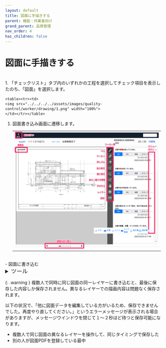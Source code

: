 ```yaml
---
layout: default
title: 図面に手描きする
parent: 機能：作業者向け
grand_parent: 品質管理
nav_order: 4
has_children: false
---
```


# 図面に手描きする

<br>
1. 「チェックリスト」タブ内のいずれかの工程を選択してチェック項目を表示したのち、「図面」を選択します。

    <table><tr><td>
    <img src="../../../../assets/images/quality-control/worker/drawing/1.png" width="100%">
    </td></tr></table>

1. 図面書き込み画面に遷移します。

    <table><tr><td>
    <img src="../../../../assets/images/quality-control/worker/drawing/2.png" width="100%">
    </td></tr></table>

<br>
- 図面に書き込む

<details>
<summary style="font-size: 18px; ">ツール</summary>
<br>
ペン、マーカー：右クリックで太さ、色の選択ができます。
<br>
消しゴム： 右クリックで太さを選択できます。
<br>
レイヤー(画層)： 描き込む検査項目レイヤーの選択、表示/非表示を切り替えます。
<br>
手のひら：表示画面を移動します。
<br>
保存：保存、戻るボタン、図面の切り替えで手書き内容を保存できます。
<br>
<br>
<span style="color: red; ">※長期間別のアプリを使用したりiPadをスリープする場合は保存をしてください。</span>
<br>
<br>
</details>

{: .warning }
複数人で同時に同じ図面の同一レイヤーに書き込むと、最後に保存した内容しか保存されません。異なるレイヤーでの描画内容は問題なく保存されます。

以下の状況で、「他に図面データを編集している方がいるため、保存できませんでした。再度やり直してください。」というエラーメッセージが表示される場合がありますが、メッセージウインドウを閉じて１〜２秒ほど待つと保存可能になります。
- 複数人で同じ図面の異なるレイヤーを操作して、同じタイミングで保存した
- 別の人が図面PDFを登録している最中
